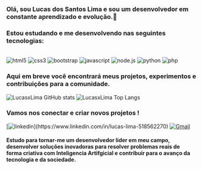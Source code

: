 ### Olá, sou Lucas dos Santos Lima e sou um desenvolvedor em constante aprendizado e evolução.👋

### Estou estudando e me desenvolvendo nas seguintes tecnologias:

<div style="display: inline_block"><br/>
    <img ali="center" alt="html5" src="https://img.shields.io/badge/HTML5-E34F26?style=for-the-badge&logo=html5&logoColor=white" />
    <img ali="center" alt="css3" src="https://img.shields.io/badge/CSS3-1572B6?style=for-the-badge&logo=css3&logoColor=white" />
    <img ali="center" alt="bootstrap" src="https://img.shields.io/badge/Bootstrap-563D7C?style=for-the-badge&logo=bootstrap&logoColor=white" />
    <img ali="center" alt="javascript" src="https://img.shields.io/badge/JavaScript-F7DF1E?style=for-the-badge&logo=javascript&logoColor=black" />
    <img ali="center" alt="node.js" src="https://img.shields.io/badge/Node.js-43853D?style=for-the-badge&logo=node.js&logoColor=white" />
    <img ali="center" alt="python" src="https://img.shields.io/badge/Python-14354C?style=for-the-badge&logo=python&logoColor=white" />
    <img ali="center" alt="php" src="https://img.shields.io/badge/PHP-777BB4?style=for-the-badge&logo=php&logoColor=white" />
</div>

### Aqui em breve você encontrará meus projetos, experimentos e contribuições para a comunidade.

![LucasxLima GitHub stats](https://github-readme-stats.vercel.app/api?username=lucasxLima&show_icons=true&theme=dracula)
![LucasxLima Top Langs](https://github-readme-stats.vercel.app/api/top-langs/?username=LucasxLima&exclude_repo=github-readme-stats,anuraghazra.github.io)

### Vamos nos conectar e criar novos projetos !

[![linkedin](https://img.shields.io/badge/LinkedIn-0077B5?style=for-the-badge&logo=linkedin&logoColor=white")](https://www.linkedin.com/in/lucas-lima-518562270)
[![Gmail](https://img.shields.io/badge/Gmail-D14836?style=for-the-badge&logo=gmail&logoColor=white)](mailto:devlucasxlima@gmail.com)

#### Estudo para tornar-me um desenvolvedor líder em meu campo, desenvolver soluções inovadoras para resolver problemas reais de <br/> forma criativa com Inteligencia Artifgicial e contribuir para o avanço da tecnologia e da sociedade.



